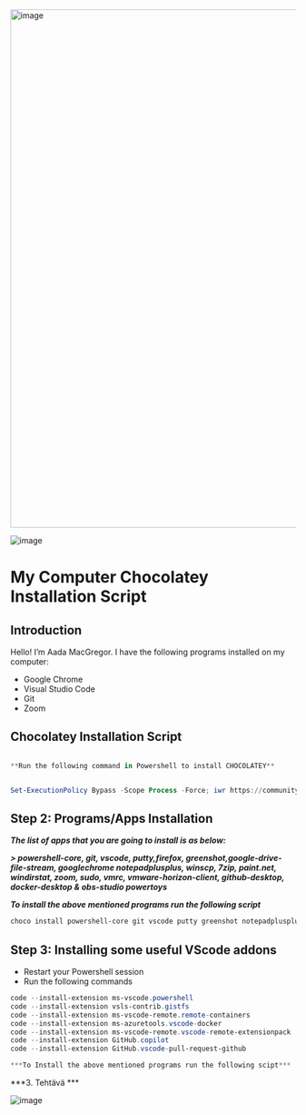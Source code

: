 <img width="911" alt="image" src="https://github.com/user-attachments/assets/7f70255b-eede-4072-b919-8576745b342d">


![image](https://github.com/user-attachments/assets/164816f0-31b4-4376-b26c-0f59339828d4)



# My Computer Chocolatey Installation Script

## Introduction
Hello! I’m Aada MacGregor. I have the following programs installed on my computer:
- Google Chrome
- Visual Studio Code
- Git
- Zoom

## Chocolatey Installation Script
```powershell

**Run the following command in Powershell to install CHOCOLATEY**


Set-ExecutionPolicy Bypass -Scope Process -Force; iwr https://community.chocolatey.org/install.ps1 -UseBasicParsing | iex

```


## Step 2: Programs/Apps Installation

 

***The list of apps that you are going to install is as below:*** <br>

***> powershell-core, git, vscode, putty,firefox, greenshot,google-drive-file-stream, googlechrome notepadplusplus, winscp, 7zip,  paint.net, windirstat, zoom, sudo, vmrc, vmware-horizon-client, github-desktop, docker-desktop & obs-studio powertoys***

***To install the above mentioned programs run the following script***

```powershell
choco install powershell-core git vscode putty greenshot notepadplusplus winscp 7zip paint.net windirstat zoom sudo vmrc vmware-horizon-client github-desktop obs-studio docker-desktop google-drive-file-stream googlechrome curl powertoys -y

```
## Step 3: Installing some useful VScode addons 

* Restart your Powershell session 
* Run the following commands 

```powershell linenums="1"
code --install-extension ms-vscode.powershell
code --install-extension vsls-contrib.gistfs
code --install-extension ms-vscode-remote.remote-containers
code --install-extension ms-azuretools.vscode-docker
code --install-extension ms-vscode-remote.vscode-remote-extensionpack
code --install-extension GitHub.copilot
code --install-extension GitHub.vscode-pull-request-github

***To Install the above mentioned programs run the following scipt***

```
***3. Tehtävä ***

![image](https://github.com/user-attachments/assets/b310d5cd-704a-4078-9e36-a2befa3ee9bc)






